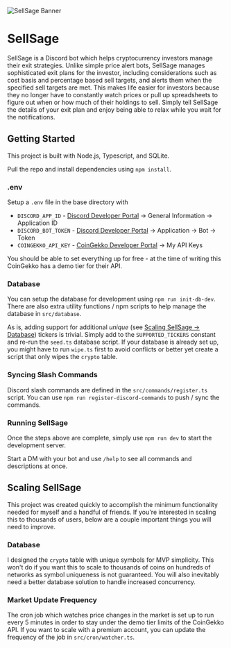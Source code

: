 ![SellSage Banner](https://github.com/user-attachments/assets/a50cfc85-1fee-4692-8900-b8a08286db1c)

# SellSage

SellSage is a Discord bot which helps cryptocurrency investors manage their exit strategies. Unlike simple price alert bots, SellSage manages sophisticated exit plans for the investor, including considerations such as cost basis and percentage based sell targets, and alerts them when the specified sell targets are met. This makes life easier for investors because they no longer have to constantly watch prices or pull up spreadsheets to figure out when or how much of their holdings to sell. Simply tell SellSage the details of your exit plan and enjoy being able to relax while you wait for the notifications.

## Getting Started

This project is built with Node.js, Typescript, and SQLite.

Pull the repo and install dependencies using `npm install`.

### .env

Setup a `.env` file in the base directory with

- `DISCORD_APP_ID` - [Discord Developer Portal](https://discord.com/developers/applications) -> General Information -> Application ID
- `DISCORD_BOT_TOKEN` - [Discord Developer Portal](https://discord.com/developers/applications) -> Application -> Bot -> Token
- `COINGEKKO_API_KEY` - [CoinGekko Developer Portal](https://www.coingecko.com/en/developers/dashboard) -> My API Keys

You should be able to set everything up for free - at the time of writing this CoinGekko has a demo tier for their API.

### Database

You can setup the database for development using `npm run init-db-dev`. There are also extra utility functions / npm scripts to help manage the database in `src/database`.

As is, adding support for additional _unique_ (see [Scaling SellSage -> Database](#database-1)) tickers is trivial. Simply add to the `SUPPORTED_TICKERS` constant and re-run the `seed.ts` database script. If your database is already set up, you might have to run `wipe.ts` first to avoid conflicts or better yet create a script that only wipes the `crypto` table.

### Syncing Slash Commands

Discord slash commands are defined in the `src/commands/register.ts` script. You can use `npm run register-discord-commands` to push / sync the commands.

### Running SellSage

Once the steps above are complete, simply use `npm run dev` to start the development server.

Start a DM with your bot and use `/help` to see all commands and descriptions at once.

## Scaling SellSage

This project was created quickly to accomplish the minimum functionality needed for myself and a handful of friends. If you're interested in scaling this to thousands of users, below are a couple important things you will need to improve.

### Database

I designed the `crypto` table with unique symbols for MVP simplicity. This won't do if you want this to scale to thousands of coins on hundreds of networks as symbol uniqueness is not guaranteed. You will also inevitably need a better database solution to handle increased concurrency.

### Market Update Frequency

The cron job which watches price changes in the market is set up to run every 5 minutes in order to stay under the demo tier limits of the CoinGekko API. If you want to scale with a premium account, you can update the frequency of the job in `src/cron/watcher.ts`.
